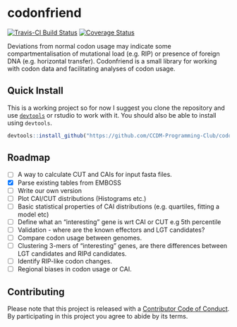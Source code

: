 # codonfriend

[![Travis-CI Build Status](https://travis-ci.org/CCDM-Programming-Club/codonfriend.svg?branch=master)](https://travis-ci.org/CCDM-Programming-Club/codonfriend)
[![Coverage Status](https://img.shields.io/codecov/c/github/CCDM-Programming-Club/codonfriend/master.svg)](https://codecov.io/github/CCDM-Programming-Club/codonfriend?branch=master)

Deviations from normal codon usage may indicate some compartmentalisation of mutational load (e.g. RIP) or presence of foreign DNA (e.g. horizontal transfer). Codonfriend is a small library for working with codon data and facilitating analyses of codon usage.

## Quick Install

This is a working project so for now I suggest you clone the repository and use [`devtools`](https://github.com/r-lib/devtools) or rstudio to work with it.
You should also be able to install using `devtools`.

```r
devtools::install_github("https://github.com/CCDM-Programming-Club/codonfriend.git")
```
## Roadmap

- [ ] A way to calculate CUT and CAIs for input fasta files.
- [x] Parse existing tables from EMBOSS
- [ ] Write our own version
- [ ] Plot CAI/CUT distributions (Histograms etc.)
- [ ] Basic statistical properties of CAI distributions (e.g. quartiles, fitting a model etc)
- [ ] Define what an “interesting” gene is wrt CAI or CUT e.g 5th percentile
- [ ] Validation - where are the known effectors and LGT candidates?
- [ ] Compare codon usage between genomes.
- [ ] Clustering 3-mers of “interesting” genes, are there differences between LGT candidates and RIPd candidates.
- [ ] Identify RIP-like codon changes.
- [ ] Regional biases in codon usage or CAI.

## Contributing


Please note that this project is released with a [Contributor Code of Conduct](CONDUCT.md).
By participating in this project you agree to abide by its terms.